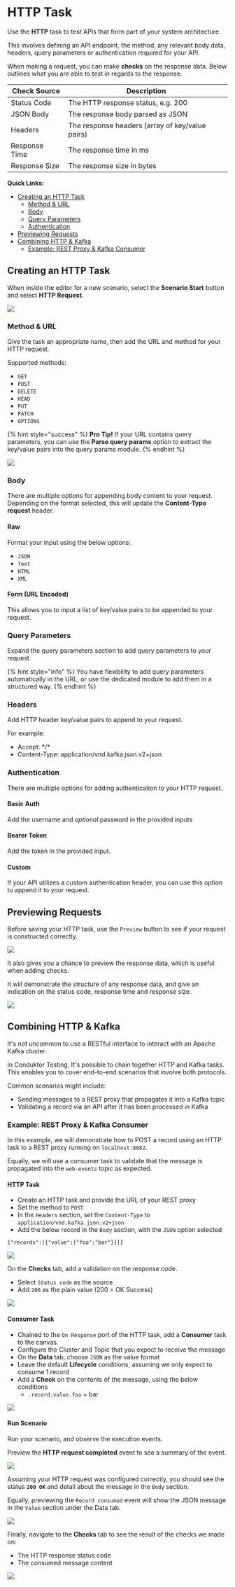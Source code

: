 # HTTP Task

Use the **HTTP** task to test APIs that form part of your system architecture.&#x20;

This involves defining an API endpoint, the method, any relevant body data, headers, query parameters or authentication required for your API.

When making a request, you can make **checks** on the response data. Below outlines what you are able to test in regards to the response.

| Check Source  | Description                                     |
| ------------- | ----------------------------------------------- |
| Status Code   | The HTTP response status, e.g. 200              |
| JSON Body     | The response body parsed as JSON                |
| Headers       | The response headers (array of key/value pairs) |
| Response Time | The response time in ms                         |
| Response Size | The response size in bytes                      |

**Quick Links:**

* [Creating an HTTP Task](http-task.md#creating-an-http-task)
  * [Method & URL](http-task.md#method-and-url)
  * [Body](http-task.md#body)
  * [Query Parameters](http-task.md#query-parameters)
  * [Authentication](http-task.md#authentication)
* [Previewing Requests](http-task.md#undefined)
* [Combining HTTP & Kafka](http-task.md#combining-http-and-kafka)
  * [Example: REST Proxy & Kafka Consumer](http-task.md#example-rest-proxy-and-kafka-consumer)

## Creating an HTTP Task

When inside the editor for a new scenario, select the **Scenario Start** button and select **HTTP Request.**&#x20;

![](<../../../.gitbook/assets/image (168).png>)

### Method & URL

Give the task an appropriate name, then add the URL and method for your HTTP request.&#x20;

Supported methods:

* `GET`
* `POST`
* `DELETE`
* `HEAD`
* `PUT`
* `PATCH`
* `OPTIONS`

{% hint style="success" %}
**Pro Tip!** If your URL contains query parameters, you can use the **Parse query params** option to extract the key/value pairs into the query params module.
{% endhint %}

![](<../../../.gitbook/assets/image (118).png>)

### Body

There are multiple options for appending body content to your request. Depending on the format selected, this will update the **Content-Type request** header.

#### Raw

Format your input using the below options:

* `JSON`
* `Text`
* `HTML`
* `XML`

#### Form (URL Encoded)

This allows you to input a list of key/value pairs to be appended to your request.

### Query Parameters

Expand the query parameters section to add query parameters to your request.&#x20;

{% hint style="info" %}
You have flexibility to add query parameters automatically in the URL, or use the dedicated module to add them in a structured way.
{% endhint %}

### Headers

Add HTTP header key/value pairs to append to your request.

For example:

* Accept: \*/\*
* Content-Type: application/vnd.kafka.json.v2+json

### Authentication

There are multiple options for adding authentication to your HTTP request.

#### Basic Auth

Add the username and _optional_ password in the provided inputs

#### Bearer Token

Add the token in the provided input.

#### Custom

If your API utilizes a custom authentication header, you can use this option to append it to your request.

## Previewing Requests

Before saving your HTTP task, use the `Preview` button to see if your request is constructed correctly.&#x20;

![](<../../../.gitbook/assets/image (29).png>)

It also gives you a chance to preview the response data, which is useful when adding checks.&#x20;

It will demonstrate the structure of any response data, and give an indication on the status code, response time and response size.

![](<../../../.gitbook/assets/image (39).png>)

## Combining HTTP & Kafka&#x20;

It's not uncommon to use a RESTful interface to interact with an Apache Kafka cluster.&#x20;

In Conduktor Testing, It's possible to chain together HTTP and Kafka tasks. This enables you to cover end-to-end scenarios that involve both protocols.

Common scenarios might include:

* Sending messages to a REST proxy that propagates it into a Kafka topic
* Validating a record via an API after it has been processed in Kafka&#x20;

### Example: REST Proxy & Kafka Consumer

In this example, we will demonstrate how to POST a record using an HTTP task to a REST proxy running on `localhost:8082`.

Equally, we will use a consumer task to validate that the message is propagated into the `web-events` topic as expected.

#### HTTP Task

* Create an HTTP task and provide the URL of your REST proxy
* Set the method to `POST`
* In the `Headers` section, set the `Content-Type` to `application/vnd.kafka.json.v2+json`
* Add the below record in the `Body` section, with the `JSON` option selected

```
{"records":[{"value":{"foo":"bar"}}]}
```

![](<../../../.gitbook/assets/image (10).png>)

On the **Checks** tab, add a validation on the response code.

* Select `Status code` as the source
* Add `200` as the plain value (200 = OK Success)

![](<../../../.gitbook/assets/image (27).png>)

#### Consumer Task

* Chained to the `On Response` port of the HTTP task, add a **Consumer** task to the canvas.
* Configure the Cluster and Topic that you expect to receive the message
* On the **Data** tab, choose `JSON` as the value format
* Leave the default **Lifecycle** conditions, assuming we only expect to consume 1 record
* Add a **Check** on the contents of the message, using the below conditions
  * `.record.value.foo` = bar

![](<../../../.gitbook/assets/image (5).png>)

#### Run Scenario

Run your scenario, and observe the execution events.

Preview the **HTTP request completed** event to see a summary of the event.&#x20;

![](<../../../.gitbook/assets/image (11).png>)

Assuming your HTTP request was configured correctly, you should see the status **`200 OK`** and detail about the message in the `Body` section.

Equally, previewing the `Record consumed` event will show the JSON message in the `Value` section under the Data tab.

![](<../../../.gitbook/assets/image (18).png>)

Finally, navigate to the **Checks** tab to see the result of the checks we made on:

* The HTTP response status code
* The consumed message content

![](<../../../.gitbook/assets/image (70).png>)
